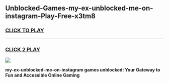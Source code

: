 
## Unblocked-Games-my-ex-unblocked-me-on-instagram-Play-Free-x3tm8
<h3>
<a href="https://premium76.site?title=my-ex-unblocked-me-on-instagram&ref=19M">CLICK TO PLAY</a></h3>
<hr>

<h3>
<a href="https://premium76.site?title=my-ex-unblocked-me-on-instagram&ref=19M">CLICK 2 PLAY</a>
  
</h3>

<a href="https://premium76.site?title=my-ex-unblocked-me-on-instagram&ref=19M"><img src="https://clearcache.store/games.png"></a>


**my-ex-unblocked-me-on-instagram games unblocked: Your Gateway to Fun and Accessible Online Gaming**
